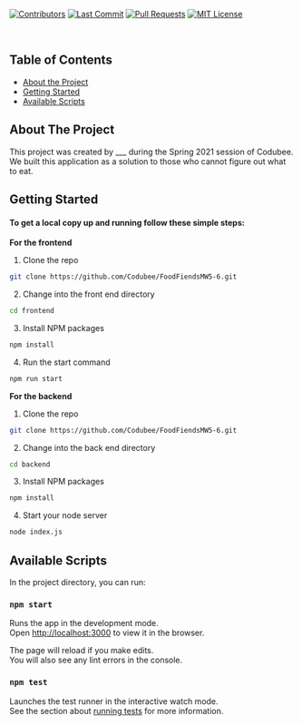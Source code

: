 <!-- PROJECT LOGO -->
[![Contributors][contributors-shield]][contributors-url]
[![Last Commit][last-commit]][commit-url]
[![Pull Requests][pr-shield]][pr-url]
[![MIT License][license-shield]][license-url]

<br />
<p align="center">

  <h3 align="center"></h3>

  <p align="center">
  </p>
</p>

<!-- TABLE OF CONTENTS -->
## Table of Contents

* [About the Project](#about-the-project)
* [Getting Started](#getting-started)
* [Available Scripts](#available-scripts)


<!-- ABOUT THE PROJECT -->
## About The Project

This project was created by ___ during the Spring 2021 session of Codubee. We built this application as a solution to those who cannot figure out what to eat.


<!-- GETTING STARTED -->
## Getting Started

#### To get a local copy up and running follow these simple steps:

**For the frontend**

1. Clone the repo
```sh
git clone https://github.com/Codubee/FoodFiendsMW5-6.git
```
2. Change into the front end directory
```sh
cd frontend
```
3. Install NPM packages
```sh
npm install
```
4. Run the start command
```sh
npm run start
```

**For the backend**

1. Clone the repo
```sh
git clone https://github.com/Codubee/FoodFiendsMW5-6.git
```
2. Change into the back end directory
```sh
cd backend
```
3. Install NPM packages
```sh
npm install
```
4. Start your node server
```sh
node index.js
```

<!-- AVAILABLE SCRIPTS -->
## Available Scripts

In the project directory, you can run:

### `npm start`

Runs the app in the development mode.\
Open [http://localhost:3000](http://localhost:3000) to view it in the browser.

The page will reload if you make edits.\
You will also see any lint errors in the console.

### `npm test`

Launches the test runner in the interactive watch mode.\
See the section about [running tests](https://facebook.github.io/create-react-app/docs/running-tests) for more information.


<!-- MARKDOWN LINKS & IMAGES -->
<!-- https://www.markdownguide.org/basic-syntax/#reference-style-links -->
[contributors-shield]: https://img.shields.io/github/contributors/Codubee/FoodFiendsMW5-6?style=for-the-badge

[contributors-url]: https://github.com/Codubee/FoodFiendsMW5-6/graphs/contributors


[last-commit]: https://img.shields.io/github/last-commit/Codubee/FoodFiendsMW5-6?style=for-the-badge

[commit-url]: https://github.com/Codubee/FoodFiendsMW5-6/commits/main


[pr-shield]: https://img.shields.io/github/issues-pr-closed/Codubee/FoodFiendsMW5-6?style=for-the-badge

[pr-url]: https://github.com/Codubee/FoodFiendsMW5-6/pulls


[issues-url]: https://github.com/Codubee/FoodFiendsMW5-6/pulls

[license-shield]: https://img.shields.io/github/license/Codubee/FoodFiendsMW5-6?style=for-the-badge

[license-url]: https://github.com/Codubee/FoodFiendsMW5-6/blob/main/License.txt
